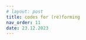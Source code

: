 ```yaml
---
# layout: post
title: codes for (re)forming
nav_order: 11
date: 23.12.2023
---
```


<!-- # Inclusive Datasets Research Guide
https://libguides.usc.edu/inclusive-dataset

This is a copy of the library guide which will go live soon.

## OVERVIEW
### Staying Data Conscientious

Welcome! When working with any data, it is important to get the full story of that dataset or collection so that you know how to use it conscientiously and how it fits into your work. How was it gathered and by whom? Are there rules about how it can be used? Has it been deprecated by its creators for containing out of date or harmful information? 

This guide is for anyone who deals with data: whether you're an engineer well-versed in machine learning and looking for more inclusive training data, or a researcher experimenting with turning your historical records into data for the first time, or perhaps a student just getting started in data science.

It is easy to get overwhelmed with the many guides to datasets available. This research guide focuses on building both technical and critical skills to work with data conscientiously, in order to achieve results that are more inclusive and considered. The guide introduces some of the ethical considerations we all make every day (whether conscious of them or not); considering these choices carefully can also make for more efficient, more stable, more sustainable, and more robust results that can stand up to scrutiny.

### What’s Included in This Guide

**Concepts** will remind you of key terms and ideas important for working with datasets. 
**Key Considerations** (below) gives a quick overview of best practices and some ideas you can apply to your research right away.
**Datasets** shares examples of datasets from the USC Libraries collections and open-source resources providing datasets that could be a match for your project.
**Workflows** will walk you through the steps of finding or gathering your data, evaluating its appropriateness for your research, and addressing some of the ethical issues that arise so that you can be data conscientious. A notebook shows an example workflow in action, using a sample dataset created from USC Libraries collections. This lets you see how the process works for finding better data and gives you datasets you can get started with right away. 
**Resources** offers links to tools and software, books and courses, templates and recommendations to build on your experience working with datasets in your research. 
This guide is not comprehensive. Tools and best practices are changing quickly in the rapidly developing field of working with data for machine learning. This research guide is a jumping off point for beginners of all stripes. This is a great opportunity to keep learning and researching.

### KEY CONSIDERATIONS
If you only have 5 minutes… 
* Check to make sure you have the latest version of this dataset and that it hasn’t been deprecated, discredited, or removed 
* Ask who is included in the dataset, who is excluded, and how they are represented by the data and your use of the data
* Consider how your research will account for its impact on any stakeholders. For example, what’s the procedure if someone asks for their information to be removed from a dataset you’re using? 
* Make a plan for maintenance of your research. What changes will you make if the dataset you’re using gets updated or removed?
* Consider whether this is the best dataset for your research question. What similar datasets have you considered? What different types of datasets might you consider? 
* Ideally you can spend much more than 5 minutes on each of these questions, and they are meant to be considered throughout the process of your research.

More to Keep in Mind...
* Consider Who Datasets Are From, Who Datasets Are For
* Organizations that advocate for Indigenous rights have developed data markers to indicate the origin, access, usage rights, transparency, and integrity of data related to their cultural heritage. Visit localcontexts.org . From this, we can acknowledge that not all data is appropriate for use in all contexts, for all purposes, for all audiences and choose with impact in mind when selecting or creating datasets. 

#### Not a New Problem
Any knowledge organization systems will contain biases, presumptions, and potential for confusion for their users. The same issues that faced analog systems before the digital era are facing datasets for machine learning now. For example, library cataloging systems like those used by the Library of Congress "can make materials hard to find for other users, stigmatize certain groups of people with inaccurate or demeaning labels, and create the impression that certain points of view are normal and others unusual” (Knowlton 2005). Similar classification logics are at work in datasets and machine learning systems. 
How do we as researchers address this through our work? Rather than striving for an all-inclusive  "neutral" or trying to mitigate bias with technical quick fixes, address these concerns through awareness. Know that this potential exists and acknowledge it at each stage of your research. 

#### Algorithmic Ecosystems
Datasets are part of a larger ecosystem of algorithm-informed research. From the models created using training datasets, to the analysis and results they produce (new datasets!), each part of the ecosystem needs to be approached with the same critical perspectives. The examples of the critical questions and approaches discussed here can be asked at every stage of creating, using, and relying on algorithmic systems.

### CONCEPTS
**Algorithms** are lists of instructions for accomplishing a task or solving a problem step by step, whether for machine learning or other activities.
**Annotation** is the process of labeling a dataset with metadata and additional information relevant to its subsequent use in analysis. For example, this can include adding descriptive captions to images, or evaluating and sorting each item according to a rubric you develop in your research.
**API** (Application Programming Interface) is an access point for acquiring data using code. Companies, institutions, archives, platforms use APIs to offer instructions on how to write the code asking for the particular data you want using queries, such as scraping data from a newspaper collection. 
**Artificial intelligence** (AI) is an overall term describing a set of different kinds of techniques to make computers behave in some kind of [seemingly] intelligent fashion. There is no agreed definition of AI, but in general the ability to perform tasks without supervision and to learn so as to improve performance are key parts of AI (Ethics of AI). Even AI researchers have no exact definition of AI. The field is rather being constantly redefined when some topics are classified as non-AI, and new topics emerge (Elements of AI). AI colloquially refers to various systems that look for patterns in provided data. AI systems can be made up of multiple components of machine learning tasks and similar techniques. No matter their context or complexity, AI tools are always socio-technical systems, meaning they are designed, operated, and influenced by humans, rather than entirely autonomous, neutral systems. (Ciston 2021)
**Classification** refers to specific machine learning tasks that label and sort items in a dataset by discrete categories. For example, asking whether an image is a dog or a cat is handled by a classification task. These are distinguished from Regression tasks, which show the relationship between features in a dataset, for example sorting dogs by their age and number of spots. (Ciston 2023)
**Cleaning** see Preprocessing.
**Continuous data** are numerical data that, like sizes or temperatures, have no gaps if you were to chart all possible values. For example, the temperature can be 72 degrees, 73 degrees, or any value in between. Compare this to **discrete data**, which deals with whole quantities, like counting the number of people in a group. 
**Data** are values that can be assigned to a thing and can take a variety of forms (Responsible Data Handbook 2016). How you think about the information is what makes it data. They do not just exist but have to be generated, through collection by sensors or human effort. Sensing, observing, and collecting are all acts of interpretation that have contexts, which shape the data (Ciston 2023). Data that reveal identities, activities or affiliations are the most obvious areas for responsible data practices, but they should be applied in all cases. (Responsible Data Handbook 2016)
**Datasets** can be any kind of collected, curated, interrelated data. Often, datasets refer to large collections of data used in computation, and especially in machine learning. Information collections are transformed into datasets through a lifecycle of processes (collection/selection, cleaning and analyzing, sharing and deprecating), which shape how that information is understood. They always reflect the circumstances of their making. (Ciston 2023) Keep in mind that “sometimes standalone data deemed safe becomes harmful when combined with other data sets, or data that you thought was anonymized becomes easily discernible once combined with other data, using triangulation techniques.” (Responsible Data Handbook 85)
**Data science** is an umbrella term (with several subdisciplines) that includes machine learning and statistics, certain aspects of computer science including algorithms, data storage, and web application development. Data science is also a practical discipline that requires understanding of the domain in which it is applied in, for example, business or science. (Elements of AI)
**Datasheets** are documents describing each dataset’s characteristics and composition, motivation and collection processes, recommended usage and ethical considerations, and any other information to help people choose the best dataset for their task. Datasheets were proposed by diversity advocate and computer scientist Timnit Gebru, et al., as a field-wide practice to “encourage reflection on the process of creating, distributing, and maintaining a dataset, including any underlying assumptions, potential risks or harms, and implications for use” (Gebru 2020). Datasheets are also resources to help people select and adapt datasets for new contexts. (Ciston 2023)
**Data subjects** are the people and other beings whose data are gathered into a dataset. Even if identifying information has been removed, datasets are still connected to the subjects they claim to represent. This includes data subjectees, a term which specifically describes people impacted directly or indirectly by datasets, distinct from data subjects. **Data subjectees** include anyone affected by predictions made with machine learning models, for example someone forced to use a facial detection system to board a flight or eye-tracking software to take a test at school. (Ciston 2023)
**Datafiable**, machine actionable, or machine readable, formats are works that lend themselves to use by computer programs, in their form, format, provenance and represenativeness, access method, and rights (Padilla YEAR). For example, CSV and Excel files are usually considered machine actionable, whereas PDF documents are not machine readable in their existing form, but once their text is extracted into a TXT file it becomes machine actionable. (School of Data)
**Deep learning** see Machine learning.
**Discrete data** see Continuous data.
**Features** are the attributes being analyzed, considered, or explored across the dataset, often viewed as a column in a table. Features can be any machine-readable (i.e. numeric) form of an instance: images converted into a sequence of pixels, for example. Note: Researchers often select and “extract” the features most relevant for their purpose. Features are not given by default. They are the results of decisions made by datasets’ creators and users. (Ciston 2023)
**Feature extraction** and feature engineering are techniques used to focus on the specific information in a dataset that is relevant to your research goals. You may need to create features (e.g., add columns to your table) to show data from new perspectives. This can impact how the dataset can be analyzed going forward, how the model can be designed, and how the data subjects and subjectees might be affected. (Ciston 2023)
**GAN** stands for generative adversarial network and is a popular kind of machine learning used to generate new data. It requires two parts: One part is trained on existing data in order to check the second part's work. The second part is trying to generate new data that can fool the first part (hence adversaries).
**Intersectionality**, as first named by Kimberlé Crenshaw (1989), center[s] interlocking systems of oppression and in doing so make[s] visible the normative value systems that facilitate erasure (Gipson, Correy, and Noble 2021, 306). 
**JSON** is a popular file type for working with labeled data. JSON has a nested hierarchical structure and does not require each equivalent node to match. In this way it is semi-structured, unlike CSV (comma separated values) and other spreadsheet-like types. For more on types of data, see "A Critical Field Guide to Working with Machine Learning: Types of Datasets" (Ciston 2023).
**Labels** can refer both to the results or output assigned by a machine learning model, or also to descriptors included in a training dataset meant for the model to practice on as it is built, or in a testing or benchmark dataset used for evaluation or verification. (Ciston 2023)
**Metadata** is data about other data, supplementary information that describes a file or accompanies other content, e.g. an image from your camera comes with the date and location it was shot, lens aperture, and shutter speed. Metadata can describe attributes of content and can also include who created it, with what tools, when, and how. During dataset annotation processes, additional metadata can be added by the dataset creators, gig workers, or other researchers. (Ciston 2023)
**Machine learning** is a set of tools used by computer programmers to find a formula that best describes (or models) a dataset. Whereas in other kinds of software the programmer will write explicit instructions for every part of a task, in machine learning, programmers will instruct the software to adjust its code based on the data it processes, thus “learning” from new information. Its learning is unlike human understanding and the term is used metaphorically. Some formulas are "deeper" than others, so called because they contain many more variables, and deep learning refers to the use of complex, many layers in a machine learning model. Due to their increasing complexity, the outputs of machine learning models are not reliable for making decisions about people, especially in highly consequential cases. When working with datasets, include machine learning as one suite of options in a broader toolkit — rather than a generalizable multi-tool for every task. (Ciston 2023)
**Machine readable** see Datafiable. 
**Models** are the result of a machine learning algorithm, once it includes revisions that take into account the data it was exposed to during its training. It is the saved output of the training process, ready to make predictions about new data. One way to think of a model is as a very complex mathematical formula containing millions or billions of variables (values that can change). These variables, also called model parameters, are designed to transform a numerical input into the desired outputs. The process of model training entails adjusting the variables that make up the formula until its output matches the desired output. Much focus is put on machine learning models, but models depend directly on datasets for their predictions. (Ciston 2023)
**Neural networks** describe some of the ways to structure machine learning models, including making large language models. Named for the inspiration they take from brain neurons (very simplified), they move information through a series of nodes (steps) organized in layers or sets. Each node receives the output of the previous layers’ nodes, combines them using a mathematical formula, then passes the output to the next layer of nodes. (Ciston 2023)
**Open source** means the dataset or the source code for a software or is available and can thus be viewed, changed and used (free of charge) by the public. In most cases, licenses must be observed that describe how it should be used and not used. (Training the Archive)
**Preprocessing** means to check and modify data before analyzing it or using it for training a machine learning system. No data arrives ready to go. Preprocessing includes many adjustments that can affect the outcome, including selecting a subset of data (sampling), standardizing and scaling it in relation to a baseline (normalization), handling missing data and outliers with decision trees, as well as feature creation and extraction. The transformation of real-world information into data is never a neutral process but relies heavily on the conditions and goals of the research in context. (Ciston 2021) For more on preprocessing data, see "A Critical Field Guide to Working with Machine Learning Datasets: Transforming Datasets" (Ciston 2023).
**Qualitative data** include descriptions or categories that evaluate or label. They tell you something about qualities: e.g. description, colors etc. Interviews count as qualitative data. Quantitative data include discrete counts or continuous measurements that number or represent values. They tell you something about a measure or quantification, such as the quantity of things you have, the size (if measured) etc. (School of Data) Neither type of data is inherently more accurate or more biased, because each depends on the ways it was gathered, organized, processed, and used as part of the dataset.
**Regression** see Classification.
**Repository** describes a storage space for digital objects, whether a digital archive or software source code. Often, repositories also contain version histories of trackable changes made to the objects.
**Samples** are selections from the total dataset, whether chosen at random or using a particular feature or property; samples can be used to analyze a dataset, perform testing, or train a model. (Ciston 2023)
**Scraping** is the process of extracting data in machine-readable formats from PDFs, websites, or other unstructured sources to make the desired content available for further use. (School of Data, Training the Archive)
**Structured data** can be, for example, tabular data formatted in a table with labeled columns, or other forms of labeled or annotated information. Unstructured data can be plain text files or unannotated images. Annotating or coding a dataset prepares it for analysis and raises important questions about labor, classification, and power.
**Supervised machine learning** relies on training data that has already been labeled in order to "learn." For example, that a dataset for object recognition would contain images as well as a table to describe the manually located object(s) they contain. It might have columns for the object name or label, as well as coordinates for the object position or outline, and the corresponding image’s file name or index number. Unsupervised machine learning looks for patterns that are not yet labeled in the dataset. It uses different kinds of machine learning algorithms, such as clustering groups of data together using features they share. However, it would be a misnomer to think that conclusions drawn from unsupervised machine learning are somehow more pure or rational. Much human judgment goes into developing an unsupervised machine learning model — from adjusting weights and parameters to comparing models’ performance. Often supervised and unsupervised approaches are used in combination to ask different kinds of questions about the dataset. Other kinds of machine learning approaches (like reinforcement learning) don’t fall neatly into these high-level categories. (Ciston 2023)
**Testing data** see Training data.
**Training data** is portion of the full dataset used to create a machine learning model, which will be kept out of later testing phases. Imagining a model like a student studying for exams, you could liken the training data to their study guide which they use to practice the material. For example, in supervised machine learning, training data includes results like those the model will be asked to generate, e.g. labeled images. Training data is contrasted with **validation data**, which is used to optimize the model once it is created, and **testing data**, which is only used when the model is complete in order to assess how well it functions. (Ciston 2023)
**Transfer learning** updates fully trained models to apply them to new, similar problems, creating a new model that relies on the understandings of both contexts.
**Unstructured data** see Structured data. 
**Validation data** see Training data. 

#### Sources

Ciston S. (2023). “A Critical Field Guide for Working with Machine Learning Datasets.” Crawford K and Ananny M, Eds., Knowing Machines project.
Ciston S. (2021). “Intersectional AI Toolkit,” Intersectional AI Toolkit. https://intersectionalai.com/
Gebru T, et. al. (2020). “Datasheets for Datasets,” ArXiv180309010 Cs, Mar. 2020, http://arxiv.org/abs/1803.09010
Engine Room. (n.d.). Responsible Data Handbook. https://the-engine-room.github.io/responsible-data-handbook/
Padilla, T. (2021, October 13). Responsible Operations: Data Science, Machine Learning, and AI in Libraries. OCLC. https://www.oclc.org/research/publications/2019/oclcresearch-responsible-operations-data-science-machine-learning-ai.html
School of Data. (n.d.). "Glossary." School of Data. https://schoolofdata.org/handbook/appendix/glossary/
Training the Archive. (n.d.). "Glossary." Training the Archive. https://trainingthearchive.ludwigforum.de/en/glossary/
University of Helsinki, Minna Learn. (n.d.) "Elements of AI." https://course.elementsofai.com/
University of Helsinki, Minna Learn. (n.d.) "Ethics of AI." https://ethics-of-ai.mooc.fi/

## WORKFLOWS

### When You Start

* What is your research question, and what is the best dataset to help you answer it? Remember it might not be the most obvious or the most popular dataset, but one you haven’t heard of yet.
* How does the resource contribute to your research agenda or your disciplinary area(s)? How does it help answer your research question?

### When Choosing a Dataset or Collecting Data

* What kinds of content, files, and metadata fields does the dataset or collection contain? What format are they offered in for use? e.g. text that can be mined, images that can be sorted, metadata fields that are consistent, etc.? 
* How is the data organized? Is it available as structured or unstructured data? Is it structured consistently and concretely, suitable for use in computation? What kind of pre-processing will it need? 
* How does the dataset account for its origins and practices? Does it contain descriptions of provenance, known absences, modifications? Is there a data card or data sheet to describe this information in detail?
* How can the dataset be accessed? Can discrete data fields and/or files be pulled from the collection as a group? e.g. Is there an API (application program interface) for accessing the data programmatically? Can it be bulk downloaded or crawled from static directories?
* Is it viable to use the information as a dataset, whether covered by the license agreement, or without violating any license, policies, labels, or data stewardship policies?
* How are diverse communities and forms of knowledge represented within this dataset? 
* How does the dataset account for any (in)complete aspects? 
* How does the dataset’s curatorial/authorial perspective contribute to a wide range of subject positions? 
* How does its content contribute to a wide range of subject positions? 
* How much transparency is there in the provenance and source of the content?

### As You Release Your Work

* How will others access your research results and the originating dataset? Is the information equally available to all, or behind a login? 
* Who will maintain the resource, and how will it be funded? Who will maintain it if that person is no longer available? 
* What formats will it be shared in?
* How can it meet the needs of a variety of users, potentially accessing in different modes?

### DATASETS

* ArtEmis: Affective Language for Visual Art
    "a novel large-scale dataset and accompanying machine learning models aimed at providing a detailed understanding of the interplay between visual content, its emotional effect, and explanations for the latter in language"
* DBpedia
    Towards a Public Data Infrastructure for a Large, Multilingual, Semantic Knowledge Graph
* PASS: An ImageNet replacement for self-supervised pretraining without humans
    "PASS is a large-scale image dataset that does not include any humans and which can be used for high-quality pretraining while significantly reducing privacy concerns."

### REPOSITORIES OF DATASETS				
* arXiv.org This link opens in a new window
    Started in August 1991, arXiv.org (formerly xxx.lanl.gov) is a highly-automated electronic archive and distribution server for research articles in the areas of physics, mathematics, computer science, nonlinear sciences, quantitative biology and statistics.
* Dataverse This link opens in a new window
    An open source web application to share, preserve, cite, explore, and analyze research data from all different disciplines. Allows individuals to set up their own data repository. Good for satisfying funder requirements for data management.
* Open Access Directory (OAD) Data Repositories This link opens in a new window
    A listing of open access data repositories in all subject areas with a concentration on the sciences. Good for identifying data repositories for your own data or finding raw datasets.
* Project Gutenberg Online Catalog This link opens in a new window
    Project Gutenberg was the first producer of free electronic books (ebooks).
* re3data - Registry of Research Data Repositories This link opens in a new window
    A global registry of research data repositories and contents. This registry can be used to search for a data repository or datasets. Good for identifying data repositories for your own data or finding raw datasets.
* PubMed Central This link opens in a new window
    Free digital repository of publicly available full-text scholary journal articles in biomedical and life sciences. Articles are free to read without a subscription.
* A-Z Databases
    Wide collection of databases available though USC Libraries
* Data Foundry
    Data collections from the National Library of Scotland
* Google Datasets Search
    A search engine for datasets operated by Google
* Harvard Dataverse
* Hugging Face Datasets
    A repository for users to share datasets publicly, operated by Hugging Face
* Kaggle
    A repository of public datasets operated by Kaggle, which also runs competitions related to machine learning.
* MIT Lincoln Laboratory Datasets
   A collection of datasets from the MIT Lincoln Laboratory, which researches and develops advanced technologies to meet critical national security needs.
* Papers with Code
    A resource for machine learning papers, code, datasets, methods and evaluation tables, operated by Meta AI.
* RIsources: Research Infrastructure Portal
    A portal and catalog operated by the German Research Foundation containing information about scientific research infrastructures which provide researchers with resources and services for planning and implementing research projects. This is a catalog of other catalogs and collections, including datasets.
* UC Irvine Machine Learning Repository
    The UCI Machine Learning Repository is a collection of databases, domain theories, and data generators that are used by the machine learning community for the empirical analysis of machine learning algorithms.

## RESOURCES

### Books & Articles

**Algorithms of Oppression by Safiya Umoja Noble**
Call Number: ebook
Publication Date: 2018
A revealing look at how negative biases against women of color are embedded in search engine results and algorithms. In Algorithms of Oppression, Safiya Umoja Noble challenges the idea that search engines like Google offer an equal playing field for all forms of ideas, identities, and activities. 

**All Data Are Local by Yanni Alexander Loukissas**
ISBN: 9780262039666
Publication Date: 2019-04-30
How to analyze data settings rather than data sets, acknowledging the meaning-making power of the local.In our data-driven society, it is too easy to assume the transparency of data. Instead, Yanni Loukissas argues in All Data Are Local, we should approach data sets with an awareness that data are created by humans and their dutiful machines, at a time, in a place, with the instruments at hand, for audiences that are conditioned to receive them. 

**Atlas of AI by Kate Crawford**
ISBN: 9780300264630
Publication Date: 2022-08-16
The hidden costs of artificial intelligence--from natural resources and labor to privacy, equality, and freedom. Drawing on more than a decade of research, award‑winning scholar Kate Crawford reveals how AI is a technology of extraction: from the minerals drawn from the earth, to the labor pulled from low-wage information workers, to the data taken from every action and expression. 

**A Critical Field Guide for Working with Datasets**
Written by Sarah Ciston, and edited by Kate Crawford and Mike Ananny, this guide offers questions, suggestions, strategies, and resources to help people work with existing machine learning datasets at every phase of their lifecycle. Equipped with this understanding, researchers and developers will be more capable of avoiding the problems unique to datasets.

**Hacking Diversity by Christina Dunbar-Hester**
ISBN: 9780691192888
Publication Date: 2019-12-10
A firsthand look at efforts to improve diversity in software and hackerspace communities. Hacking Diversity investigates the activists engaged in free and open-source software to understand why, despite their efforts, they fail to achieve the diversity that their ideals support. Christina Dunbar-Hester shows that within this well-meaning volunteer world, beyond the sway of human resource departments and equal opportunity legislation, members of underrepresented groups face unique challenges. 

**The Point of Collection**
By Mimi Onuoha, this article offers several important considerations that complicate our understanding of data

**Python for Data Analysis by William McKinney**
ISBN: 9781491957660
Publication Date: 2017-11-14
Get complete instructions for manipulating, processing, cleaning, and crunching datasets in Python. 

**You Look Like a Thing and I Love You by Janelle Shane**
ISBN: 0316525243
Publication Date: 2019-11-05
Janelle Shane delivers the answers to every AI question you've ever asked, and some you definitely haven't. In this smart, often hilarious introduction to the most interesting science of our time, Shane shows how these programs learn, fail, and adapt--and how they reflect the best and worst of humanity.   You Look Like a Thing and I Love You is the perfect book for anyone curious about what the robots in our lives are thinking. 

**Responsible Data Handbook**
A guide to working responsibly with data, focused primarily on creating new datasets

### USC Libraries Research Guides								

Content Mining
This guide provides information about available text mining resources and tools and whether or not the Libraries subscription databases support content mining.

Statistics & Data: Datasets
Social science numeric sources available through the USC Libraries and on the Internet.

Data Science in Computer Science Research Guide

Data Reference Toolkit
This research guide will walk you through the steps of finding, using, and managing data in a research project.

### Teaching with Data: Teaching Resources
Resources and strategies for faculty teaching undergraduates

### Courses & Tutorials							
* Coding Train: Working with Data & APIs in Javascript
    This video series is a friendly introduction to coding with data from Daniel Shiffman, using Javascript and weather APIs.
* Data Analysis and Visualization with Python for Social Scientists
    This is an introduction to Python designed for participants with no programming experience.
* Elements of AI
    Two courses, Introduction to AI and Building AI, that aim to demystify AI, what it is, what can and cannot be done, and how to use it. The courses include practical exercises and are created by the University of Helsinki and MinnaLearn.
* Ethics of AI
    The Ethics of AI is a free online course created by the University of Helsinki. The course is for anyone who is interested in the ethical aspects of AI – we want to encourage people to learn what AI ethics means, what can and can’t be done to develop AI in an ethically sustainable way, and how to start thinking about AI from an ethical point of view.
* Fast.AI Practical Data Ethics
    This course from Fast.AI covers disinformation, bias and fairness, foundations of data ethics and practical tools, the field including venture capital and metrics, privacy and surveillance, and algorithmic colonialism. It is adapted from a course originally taught at the University of San Francisco Data Institute.

* The Illustrated VQGAN
    Background and technical details on how text-to-image generating AI are made
* Neural Networks
    3Blue1Brown's Grant Sanderson offers an approachable technical overview of neural networks with lots of examples.

#### Manipulating Data for Machine Learning	
* Fast.AI Software
    "Fast.AI simplifies training fast and accurate neural nets using modern best practices"
* Keras
    "A deep learning API written in Python, running on top of the machine learning platform TensorFlow. It was developed with a focus on enabling fast experimentation."
* Matplotlib: Visualization with Python
    "Matplotlib is a comprehensive library for creating static, animated, and interactive visualizations in Python. Matplotlib makes easy things easy and hard things possible."
* NumPy
    "A fundamental math package for scientific computing in Python"
* Pandas
    "Pandas is a fast, powerful, flexible and easy to use open source data analysis and manipulation tool, built on top of the Python programming language."
* PyCaret
    "PyCaret is an open-source, low-code machine learning library in Python that automates machine learning workflows. It is an end-to-end machine learning and model management tool."
* SciKit-Learn
    "Simple and efficient tools for predictive data analysis. Accessible to everybody, and reusable in various contexts. Built on NumPy, SciPy, and matplotlib. Open source, commercially usable."
					
#### Managing & Sharing Datasets
* CKAN
    A content management system (like Wordpress) for making data websites
* Data Version Control
    Open-source, Git-based data science
* Frictionless Data
    An open-source toolkit with standards and frameworks for working with data
* OpenRefine
    Open source tools for transforming and working with data
* Streamlit
    A code library for building data and machine learning websites easily using Python
* Tableau
    Visualization tools for data (some with costs) using desktop or web
* Tabula
    Tool for extracting data in tables within PDF files
					
#### Working with Text Datasets							
* ChromaDB
    An open-source word embedding database
* Gensim
    Topic modeling tools for Python
* MALLET (Machine Learning for Language Toolkit)
    A collection of tools to document classification, sequence tagging, and topic modeling. There is also an add-on toolkit (Graphical Models in MALLET) for visualization.
* MOA: Massive Online Analysis
    MOA is an open-source framework for data stream mining and includes a collection of machine learning algorithms and tools for evaluation.
* Scrapy
    Python library for scraping to collect text from websites
* Spacy
    Easy Python library for loading, processing, and analyzing text
* Topic Modeling Tool
    A basic free tool that allows you to topic model texts using MALLET, but with an easy-to-use interface.
* Voyant
    An easy to use and free text analysis tool. Upload text and Voyant will automatically determine word frequencies and colocates and display them graphically
					
#### Working with Visual Datasets
* ML5.js
    A friendly Javascript library for getting started with machine learning
* OpenCV
    Popular computer vision library for Python language
* PixelLib
    A library for creating image and video segmentation with less code
* Runway
    No-code tools for text-to-image generation and other machine learning tasks (trial then paid)

#### Frameworks, Templates, Recommendations		
* AIR Ethical Guidelines
    Association of Internet Researchers' Ethical Guidelines for Internet Research
* CARE Principles for Indigenous Data Governance
    Principles to support open data and science while accounting for power differentials and historical contexts.
* Data Curation Steps
    The Data Curation Network developed a standardized set of C-U-R-A-T-E-D steps and checklists to ensure consistent treatment of datasets.
* Data Ethics Canvas
    Open Data Institute's questionnaire to assess uses of data in research projects.
* Data Science Ethos
    Conceptual lenses, stages, and case studies that "offer practitioners structured ways of thinking about the social and ethical contexts relevant to each stage of the data science research process."
* Dataset Nutrition Label
    Recommendations for labeling datasets to enhance their context, contents, and legibility.
* Datasheets for Datasets
    Paper outlining recommendations for dataset creators and users to provide background context on how their datasets were made and may be used.
* Local Contexts
    Local Contexts uses data labels to help "Indigenous communities repatriate knowledge and gain control over how data is collected, managed, displayed, accessed, and used in the future."

## Bibliography	

Ciston S. (2023). “A Critical Field Guide for Working with Machine Learning Datasets.” Crawford K and Ananny M, Eds., Knowing Machines project. https://knowingmachines.org/critical-field-guide
Ciston S. (2021). “Intersectional AI Toolkit,” Intersectional AI Toolkit. https://intersectionalai.com/
Gebru T, et. al. (2020). “Datasheets for Datasets,” ArXiv180309010 Cs, Mar. 2020, http://arxiv.org/abs/1803.09010
GPAI (2022). Data Justice: Data Justice in Practice: A Guide for Developers, Report, November 2022, Global Partnership on AI. https://advancingdatajustice.org/data-justice-in-practice-guides/
Engine Room. (n.d.). Responsible Data Handbook. https://the-engine-room.github.io/responsible-data-handbook/
Floridi, L., & Cowls, J. (2019). A United Framework of Five Principles for Ai in Society. Harvard Data Science Review, 1(1). https://philarchive.org/rec/FLOAUF
Hasselbalch, G. (2019). Making sense of data ethics. The powers behind the data ethics debate in European policymaking. Internet Policy Review, 8(2). https://doi.org/10.14763/2019.2.1401
Howard, S.A., & Knowlton, S.A. (2018). Browsing through Bias: The Library of Congress Classification and Subject Headings for African American Studies and LGBTQIA Studies. Library Trends 67(1), 74-88. https://doi:10.1353/lib.2018.0026
McKinney, W. (n.d.). Python for Data Analysis, 3E (Open 3rd Edition). O’Reilly. Retrieved July 3, 2022, from https://wesmckinney.com/book/
Miceli, M., & Posada, J. (2022, May 30). The data-production dispositif: How to analyze power in data production for machine learning. Schwartz Reisman Institute for Technology and Society. https://srinstitute.utoronto.ca/news/the-data-production-dispositif
Miceli, M., Posada, J., & Yang, T. (2022). Studying Up Machine Learning Data: Why Talk About Bias When We Mean Power? Proceedings of the ACM on Human-Computer Interaction, 6(GROUP), 1–14. https://doi.org/10.1145/3492853
Miyazaki, S. (2016). Algorhythmic ecosystems: Neoliberal couplings and their pathogenesis 1960–present. In Algorithmic Cultures (pp. 140–151). Routledge. https://doi-org.libproxy1.usc.edu/10.4324/9781315658698
Onuoha, Mimi. (2016). “The Point of Collection.” Data and Society: Points. Feb 10, 2016. https://points.datasociety.net/the-point-of-collection-8ee44ad7c2fa
Padilla, T. (2021, October 13). Responsible Operations: Data Science, Machine Learning, and AI in Libraries. OCLC. https://www.oclc.org/research/publications/2019/oclcresearch-responsible-operations-data-science-machine-learning-ai.html
School of Data. (n.d.). "Glossary." School of Data. https://schoolofdata.org/handbook/appendix/glossary/
Steven A. Knowlton MLIS (2005) Three Decades Since Prejudices and Antipathies: A Study of Changes in the Library of Congress Subject Headings, Cataloging & Classification Quarterly, 40:2, 123-145. https://doi.org/10.1300/J104v40n02_08
Training the Archive. (n.d.). "Glossary." Training the Archive. https://trainingthearchive.ludwigforum.de/en/glossary/
University of Helsinki, Minna Learn. (n.d.) "Elements of AI." https://course.elementsofai.com/
University of Helsinki, Minna Learn. (n.d.) "Ethics of AI." https://ethics-of-ai.mooc.fi/
Younes, L. (n.d.). Data Acquisition for Beginners. Exposing the Invisible Kit - Tactical Tech. https://kit.exposingtheinvisible.org/en/how/data-acquisition.html
 -->
